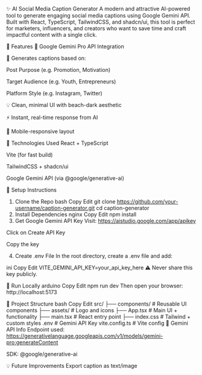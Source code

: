 ✨ AI Social Media Caption Generator
A modern and attractive AI-powered tool to generate engaging social media captions using Google Gemini API. Built with React, TypeScript, TailwindCSS, and shadcn/ui, this tool is perfect for marketers, influencers, and creators who want to save time and craft impactful content with a single click.

🚀 Features
🔮 Google Gemini Pro API Integration

🎯 Generates captions based on:

Post Purpose (e.g. Promotion, Motivation)

Target Audience (e.g. Youth, Entrepreneurs)

Platform Style (e.g. Instagram, Twitter)

💡 Clean, minimal UI with beach-dark aesthetic

⚡ Instant, real-time response from AI

📱 Mobile-responsive layout

🧠 Technologies Used
React + TypeScript

Vite (for fast build)

TailwindCSS + shadcn/ui

Google Gemini API (via @google/generative-ai)

🔧 Setup Instructions
1. Clone the Repo
bash
Copy
Edit
git clone https://github.com/your-username/caption-generator.git
cd caption-generator
2. Install Dependencies
nginx
Copy
Edit
npm install
3. Get Google Gemini API Key
Visit: https://aistudio.google.com/app/apikey

Click on Create API Key

Copy the key

4. Create .env File
In the root directory, create a .env file and add:

ini
Copy
Edit
VITE_GEMINI_API_KEY=your_api_key_here
⚠️ Never share this key publicly.

🧪 Run Locally
arduino
Copy
Edit
npm run dev
Then open your browser: http://localhost:5173

📁 Project Structure
bash
Copy
Edit
src/
├── components/         # Reusable UI components
├── assets/             # Logo and icons
├── App.tsx             # Main UI + functionality
├── main.tsx            # React entry point
├── index.css           # Tailwind + custom styles
.env                    # Gemini API Key
vite.config.ts          # Vite config
🧠 Gemini API Info
Endpoint used:
https://generativelanguage.googleapis.com/v1/models/gemini-pro:generateContent

SDK:
@google/generative-ai

💡 Future Improvements
Export caption as text/image










